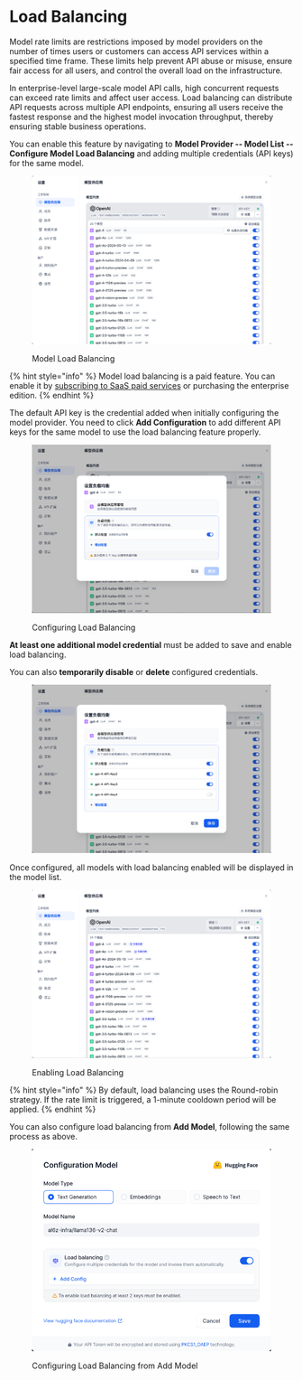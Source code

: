# Load Balancing

Model rate limits are restrictions imposed by model providers on the number of times users or customers can access API services within a specified time frame. These limits help prevent API abuse or misuse, ensure fair access for all users, and control the overall load on the infrastructure.

In enterprise-level large-scale model API calls, high concurrent requests can exceed rate limits and affect user access. Load balancing can distribute API requests across multiple API endpoints, ensuring all users receive the fastest response and the highest model invocation throughput, thereby ensuring stable business operations.

You can enable this feature by navigating to **Model Provider -- Model List -- Configure Model Load Balancing** and adding multiple credentials (API keys) for the same model.

<figure><img src="/en/.gitbook/assets/guides/model-configuration/load-balancing/image (2) (1) (1) (1) (1) (1).png" alt="" width="563"><figcaption><p>Model Load Balancing</p></figcaption></figure>

{% hint style="info" %}
Model load balancing is a paid feature. You can enable it by [subscribing to SaaS paid services](../../getting-started/cloud.md#subscription-plan) or purchasing the enterprise edition.
{% endhint %}

The default API key is the credential added when initially configuring the model provider. You need to click **Add Configuration** to add different API keys for the same model to use the load balancing feature properly.

<figure><img src="/en/.gitbook/assets/guides/model-configuration/load-balancing/image (3) (1) (1) (1) (1) (1).png" alt="" width="563"><figcaption><p>Configuring Load Balancing</p></figcaption></figure>

**At least one additional model credential** must be added to save and enable load balancing.

You can also **temporarily disable** or **delete** configured credentials.

<figure><img src="/en/.gitbook/assets/guides/model-configuration/load-balancing/image (7) (1) (1).png" alt="" width="563"><figcaption></figcaption></figure>

Once configured, all models with load balancing enabled will be displayed in the model list.

<figure><img src="/en/.gitbook/assets/guides/model-configuration/load-balancing/image (6) (1) (1).png" alt="" width="563"><figcaption><p>Enabling Load Balancing</p></figcaption></figure>

{% hint style="info" %}
By default, load balancing uses the Round-robin strategy. If the rate limit is triggered, a 1-minute cooldown period will be applied.
{% endhint %}

You can also configure load balancing from **Add Model**, following the same process as above.

<figure><img src="/en/.gitbook/assets/guides/model-configuration/load-balancing/image (4) (1) (1).png" alt="" width="563"><figcaption><p>Configuring Load Balancing from Add Model</p></figcaption></figure>